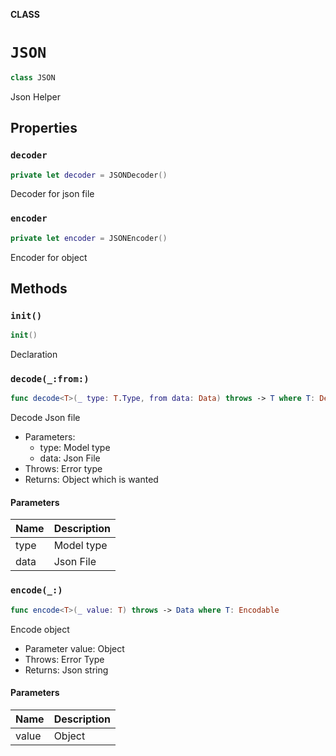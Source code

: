 **CLASS**

# `JSON`

```swift
class JSON
```

Json Helper

## Properties
### `decoder`

```swift
private let decoder = JSONDecoder()
```

Decoder for json file

### `encoder`

```swift
private let encoder = JSONEncoder()
```

Encoder for object

## Methods
### `init()`

```swift
init()
```

Declaration

### `decode(_:from:)`

```swift
func decode<T>(_ type: T.Type, from data: Data) throws -> T where T: Decodable
```

Decode Json file
- Parameters:
  - type: Model type
  - data: Json File
- Throws: Error type
- Returns: Object which is wanted

#### Parameters

| Name | Description |
| ---- | ----------- |
| type | Model type |
| data | Json File |

### `encode(_:)`

```swift
func encode<T>(_ value: T) throws -> Data where T: Encodable
```

Encode object
- Parameter value: Object
- Throws: Error Type
- Returns: Json string

#### Parameters

| Name | Description |
| ---- | ----------- |
| value | Object |